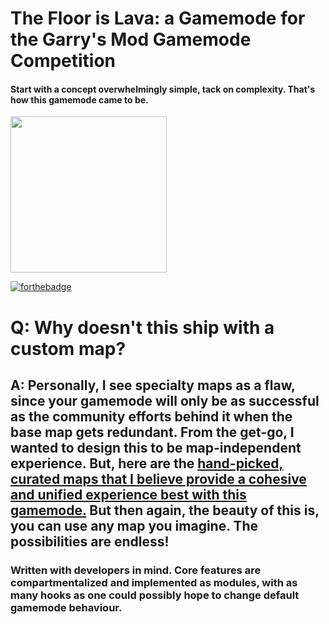 # The Floor is Lava: a Gamemode for the Garry's Mod Gamemode Competition

#### Start with a concept overwhelmingly simple, tack on complexity. That's how this gamemode came to be. 

<img src="http://thebull.club/screenshots/b68923.png" width="250" height="250">

[![forthebadge](http://forthebadge.com/images/badges/approved-by-george-costanza.svg)](http://forthebadge.com)
# Q: Why doesn't this ship with a custom map?
## A: Personally, I see specialty maps as a flaw, since your gamemode will only be as successful as the community efforts behind it when the base map gets redundant. From the get-go, I wanted to design this to be map-independent experience. But, here are the [hand-picked, curated maps that I believe provide a cohesive and unified experience best with this gamemode.](https://steamcommunity.com/sharedfiles/filedetails/?id=1096585195) But then again, the beauty of this is, you can use any map you imagine. The possibilities are endless!


### Written with developers in mind. Core features are compartmentalized and implemented as modules, with as many hooks as one could possibly hope to change default gamemode behaviour.

